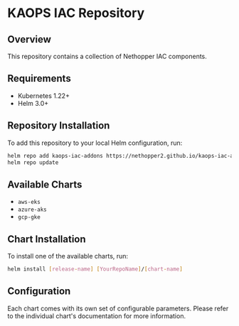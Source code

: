 # KAOPS IAC Repository

## Overview

This repository contains a collection of Nethopper IAC components.

## Requirements

- Kubernetes 1.22+
- Helm 3.0+

## Repository Installation

To add this repository to your local Helm configuration, run:

```bash
helm repo add kaops-iac-addons https://nethopper2.github.io/kaops-iac-addons/
helm repo update
```

## Available Charts

- `aws-eks`
- `azure-aks`
- `gcp-gke`

## Chart Installation

To install one of the available charts, run:

```bash
helm install [release-name] [YourRepoName]/[chart-name]
```

## Configuration

Each chart comes with its own set of configurable parameters. Please refer to the individual chart's documentation for more information.